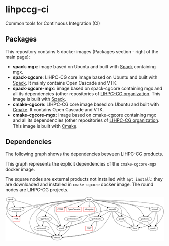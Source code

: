 # lihpccg-ci
Common tools for Continuous Integration (CI) 

## Packages

This repository contains 5 docker images (Packages section - right of the main page):
- **spack-mgx**: image based on Ubuntu and built with [Spack](https://spack.io/) containing mgx.
- **spack-cgcore**: LIHPC-CG core image based on Ubuntu and built with [Spack](https://spack.io/). It mainly contains Open Cascade and VTK.
- **spack-cgcore-mgx**: image based on spack-cgcore containing mgx and all its dependencies (other repositories of [LIHPC-CG organization](https://github.com/LIHPC-Computational-Geometry/). This image is built with [Spack](https://spack.io/).
- **cmake-cgcore**: LIHPC-CG core image based on Ubuntu and built with [Cmake](https://cmake.org/). It contains Open Cascade and VTK.
- **cmake-cgcore-mgx**: image based on cmake-cgcore containing mgx and all its dependencies (other repositories of [LIHPC-CG organization](https://github.com/LIHPC-Computational-Geometry/). This image is built with [Cmake](https://cmake.org/).

## Dependencies

The following graph shows the dependencies between LIHPC-CG products.

This graph represents the explicit dependencies of the `cmake-cgcore-mgx` docker image.

The square nodes are external products not installed with `apt install`: they are downloaded and installed in `cmake-cgcore` docker image.
The round nodes are LIHPC-CG projects.

![Dependencies Graph Image](cg-dependencies.png)
